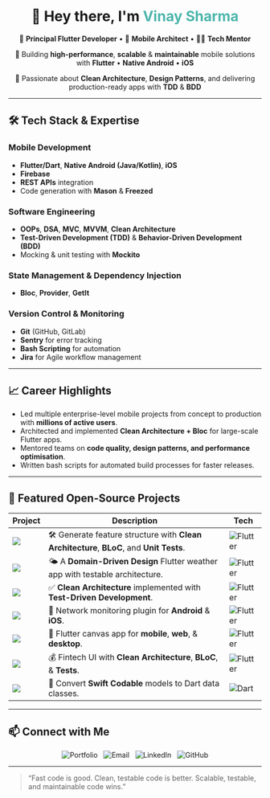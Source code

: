 <h1 align="center">👋 Hey there, I'm <span style="color:#4DB6AC;">Vinay Sharma</span></h1>

<p align="center">
  💼 <b>Principal Flutter Developer</b> • 📱 <b>Mobile Architect</b> • 🧑‍🏫 <b>Tech Mentor</b>  
</p>

<p align="center">
  🚀 Building <b>high-performance</b>, <b>scalable</b> & <b>maintainable</b> mobile solutions with  
  <b>Flutter</b> • <b>Native Android</b> • <b>iOS</b>  
</p>

<p align="center">
  🎯 Passionate about <b>Clean Architecture</b>, <b>Design Patterns</b>, and delivering production-ready apps with  
  <b>TDD</b> & <b>BDD</b>  
</p>

---

## 🛠️ Tech Stack & Expertise  

### **Mobile Development**
- **Flutter/Dart**, **Native Android (Java/Kotlin)**, **iOS**
- **Firebase**
- **REST APIs** integration
- Code generation with **Mason** & **Freezed**

### **Software Engineering**
- **OOPs**, **DSA**, **MVC**, **MVVM**, **Clean Architecture**
- **Test-Driven Development (TDD)** & **Behavior-Driven Development (BDD)**
- Mocking & unit testing with **Mockito**

### **State Management & Dependency Injection**
- **Bloc**, **Provider**, **GetIt**

### **Version Control & Monitoring**
- **Git** (GitHub, GitLab)
- **Sentry** for error tracking
- **Bash Scripting** for automation
- **Jira** for Agile workflow management

---

## 📈 Career Highlights
- Led multiple enterprise-level mobile projects from concept to production with **millions of active users**.  
- Architected and implemented **Clean Architecture + Bloc** for large-scale Flutter apps.  
- Mentored teams on **code quality, design patterns, and performance optimisation**.  
- Written bash scripts for automated build processes for faster releases.

---

## 🚀 Featured Open-Source Projects

<div align="center">

| Project | Description | Tech |
|---------|-------------|------|
| <a href="https://github.com/vinay416/clean_architecture_mason"><img src="https://img.shields.io/badge/Clean%20Architecture%20Mason-Generate%20feature%20structure-02569B?style=for-the-badge&logo=flutter&logoColor=white" /></a> | 🛠 Generate feature structure with **Clean Architecture**, **BLoC**, and **Unit Tests**. | ![Flutter](https://img.shields.io/badge/Flutter-02569B?logo=flutter&logoColor=white) |
| <a href="https://github.com/vinay416/weather-app-DDD"><img src="https://img.shields.io/badge/Weather%20App-DDD%20Pattern-FF9800?style=for-the-badge&logo=flutter&logoColor=white" /></a> | 🌤 A **Domain-Driven Design** Flutter weather app with testable architecture. | ![Flutter](https://img.shields.io/badge/Flutter-02569B?logo=flutter&logoColor=white) |
| <a href="https://github.com/vinay416/clean_archtitecture-TDD"><img src="https://img.shields.io/badge/Clean%20Architecture-TDD%20Approach-4CAF50?style=for-the-badge&logo=flutter&logoColor=white" /></a> | ✅ **Clean Architecture** implemented with **Test-Driven Development**. | ![Flutter](https://img.shields.io/badge/Flutter-02569B?logo=flutter&logoColor=white) |
| <a href="https://github.com/vinay416/network-reachability"><img src="https://img.shields.io/badge/Network%20Reachability-Offline%20First-FFC107?style=for-the-badge&logo=flutter&logoColor=white" /></a> | 📡 Network monitoring plugin for **Android** & **iOS**. | ![Flutter](https://img.shields.io/badge/Flutter-02569B?logo=flutter&logoColor=white) |
| <a href="https://github.com/vinay416/sketch-board"><img src="https://img.shields.io/badge/Sketch%20Board-Cross%20Platform-9C27B0?style=for-the-badge&logo=flutter&logoColor=white" /></a> | 🎨 Flutter canvas app for **mobile**, **web**, & **desktop**. | ![Flutter](https://img.shields.io/badge/Flutter-02569B?logo=flutter&logoColor=white) |
| <a href="https://github.com/vinay416/dhan-shaarthi"><img src="https://img.shields.io/badge/Dhan%20Shaarthi-Fintech%20UI-673AB7?style=for-the-badge&logo=flutter&logoColor=white" /></a> | 💰 Fintech UI with **Clean Architecture**, **BLoC**, & **Tests**. | ![Flutter](https://img.shields.io/badge/Flutter-02569B?logo=flutter&logoColor=white) |
| <a href="https://github.com/vinay416/codable"><img src="https://img.shields.io/badge/Codable-Swift%20to%20Dart-E34F26?style=for-the-badge&logo=swift&logoColor=white" /></a> | 🔄 Convert **Swift Codable** models to Dart data classes. | ![Dart](https://img.shields.io/badge/Dart-0175C2?logo=dart&logoColor=white) |

</div>



---

## 📫 Connect with Me  

<p align="center">
  <a href="https://vinaysharma.space" style="text-decoration:none;">
    <img src="https://img.shields.io/badge/Portfolio-vinaysharma.space-000000?style=for-the-badge&logo=google-chrome&logoColor=white" alt="Portfolio"/>
  </a>
  &nbsp;
  <a href="mailto:vinaysharma31.12.1999@gmail.com" style="text-decoration:none;">
    <img src="https://img.shields.io/badge/Email-vinaysharma31.12.1999@gmail.com-D14836?style=for-the-badge&logo=gmail&logoColor=white" alt="Email"/>
  </a>
  &nbsp;
  <a href="https://www.linkedin.com/in/vinaysharma31" style="text-decoration:none;">
    <img src="https://img.shields.io/badge/LinkedIn-Vinay%20Sharma-0A66C2?style=for-the-badge&logo=linkedin&logoColor=white" alt="LinkedIn"/>
  </a>
  &nbsp;
  <a href="https://github.com/vinay416" style="text-decoration:none;">
    <img src="https://img.shields.io/badge/GitHub-vinay416-181717?style=for-the-badge&logo=github&logoColor=white" alt="GitHub"/>
  </a>
</p>

---
> “Fast code is good. Clean, testable code is better. Scalable, testable, and maintainable code wins.”
 
